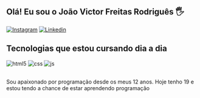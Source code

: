 ## Olá! Eu sou o João Victor Freitas Rodriguês 🖐️
[![Instagram](https://img.shields.io/badge/Instagram-E4405F?style=for-the-badge&logo=instagram&logoColor=white)](https://www.instagram.com/jvfr.py/)
[![Linkedin](https://upload.wikimedia.org/wikipedia/commons/thumb/0/01/LinkedIn_Logo.svg/640px-LinkedIn_Logo.svg.png)](https://www.linkedin.com/in/joão-victor-freitas-rodrigues-990b04227/)




## Tecnologias que estou cursando dia a dia 

<div style="display: inline_block">
  <img align="center" alt="html5" src="https://img.shields.io/badge/HTML5-E34F26?style=for-the-badge&logo=html5&logoColor=white" />
  <img align="center" alt="css" src="https://img.shields.io/badge/CSS3-1572B6?style=for-the-badge&logo=css3&logoColor=white" />
  <img align="center" alt="js" src="https://img.shields.io/badge/JavaScript-F7DF1E?style=for-the-badge&logo=javascript&logoColor=black" />
</div><br/>

Sou apaixonado por programação desde os meus 12 anos.
Hoje tenho 19 e estou tendo a chance de estar aprendendo programação

